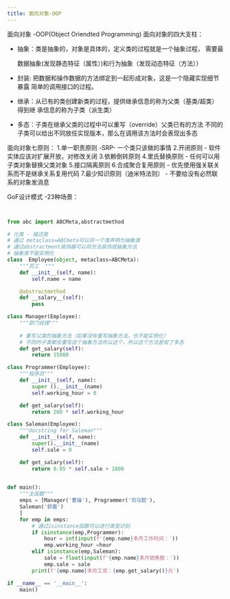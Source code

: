 ```yaml
---
title: 面向对象-OOP
---
```

面向对象 -OOP(Object Oriendted Programming)
面向对象的四大支柱：

- 抽象：类是抽象的，对象是具体的，定义类的过程就是一个抽象过程，  需要最

  数据抽象(发现静态特征（属性）)和行为抽象（发现动态特征（方法））

- 封装: 把数据和操作数据的方法绑定到一起形成对象，这是一个隐藏实现细节暴露
   简单的调用接口的过程。

- 继承：从已有的类创建新类的过程，提供继承信息的称为父类（基类/超类）得到继
   承信息的称为子类（派生类）

- 多态：子类在继承父类的过程中可以重写（override）父类已有的方法
   不同的子类可以给出不同放任实现版本，那么在调用该方法时会表现出多态

面向对象七原则：
1.单一职责原则 -SRP- 一个类只该做的事情
2.开闭原则 - 软件实体应该对扩展开放，对修改关闭
3.依赖倒转原则
4.里氏替换原则 - 任何可以用子类对象替换父类对象
5.接口隔离原则
6.合成聚合复用原则 - 优先使用强关联关系而不是继承关系复用代码
7.最少知识原则（迪米特法则） - 不要给没有必然联系的对象发消息

GoF设计模式 -23种场景：



```python


from abc import ABCMeta,abstractmethod

# 元类 - 描述类
# 通过 metaclass=ABCmeta可以将一个类声明为抽象类
# 通过abstractment装饰器可以将方法装饰成抽象方法
# 抽象类不能实例化
class  Employee(object, metaclass=ABCMeta):
    """员工  """
    def __init__(self, name):
        self.name = name

    @abstractmethod
    def __salary__(self):
        pass

class Manager(Employee):
    """部门经理"""
    
    # 重写父类的抽象方法（如果没有重写抽象方法，也不能实例化）
    # 不同的子类都会重写这个抽象方法所以这个，所以这个方法是现了多态
    def get_salary(self):
        return 15000

class Programmer(Employee):
    """程序员"""
    def __init__(self, name):
        super ().__init__(name)
        self.working_hour = 0

    def get_salary(self):
        return 200 * self.working_hour

class Saleman(Employee):
    """docstring for Saleman"""
    def __init__(self, name):
        super().__init__(name)
        self.sale = 0

    def get_salary(self):
        return 0.05 * self.sale + 1800
        

def main():
    """主函数"""
    emps = [Manager('曹操'), Programmer('司马懿'),
    Saleman('郭嘉')
    ]
    for emp in emps:
        # 通过isinstance函数可以进行类型识别
        if isinstance(emp,Programmer):
            hour = int(input(f'{emp.name}本月工作时间：')) 
            emp.working_hour =hour
        elif isinstance(emp,Saleman):
            sale = float(input(f'{emp.name}本月销售额：'))
            emp.sale = sale
        print(f'{emp.name}本月工资：{emp.get_salary()}元')

if __name__ == '__main__':
    main()
```

